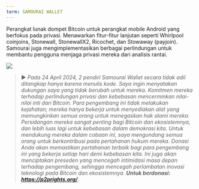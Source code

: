 ```yaml
---
term: SAMOURAI WALLET
---
```


Perangkat lunak dompet Bitcoin untuk perangkat mobile Android yang berfokus pada privasi. Menawarkan fitur-fitur lanjutan seperti Whirlpool coinjoins, Stonewall, StonewallX2, Ricochet, dan Stowaway (payjoin). Samourai juga mengimplementasikan berbagai perlindungan untuk membantu pengguna menjaga privasi mereka dari analisis rantai.

![](../../dictionnaire/assets/45.png)

> ► *Pada 24 April 2024, 2 pendiri Samourai Wallet secara tidak adil ditangkap hanya karena menulis kode. Saya ingin menyatakan dukungan saya yang tidak berubah untuk mereka. Komitmen mereka terhadap perlindungan privasi dan kebebasan mencerminkan nilai-nilai inti dari Bitcoin. Para pengembang ini tidak melakukan kejahatan; mereka hanya bekerja untuk menyediakan alat yang memungkinkan semua orang untuk menegaskan hak alami mereka. Persidangan mereka sangat penting bagi Bitcoin dan ekosistemnya, dan lebih luas lagi untuk kebebasan dalam demokrasi kita. Untuk mendukung mereka dalam cobaan ini, saya mengundang semua orang untuk berkontribusi pada pertahanan hukum mereka. Donasi Anda akan memastikan pertahanan terbaik bagi para pengembang ini yang bekerja setiap hari demi kebebasan kita. Ini juga akan menciptakan preseden yang mencegah intimidasi masa depan terhadap pengembang, sehingga mencegah perlambatan inovasi teknologi pada Bitcoin dan ekosistemnya. **Untuk berdonasi: https://p2prights.org/**.*